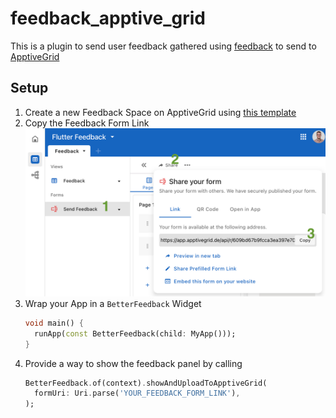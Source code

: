 # feedback_apptive_grid

This is a plugin to send user feedback gathered using [feedback](https://pub.dev/packages/feedback) to send to [ApptiveGrid](https://apptivegrid.de)

## Setup

1. Create a new Feedback Space on ApptiveGrid using [this template](https://app.apptivegrid.de/#/template/653666cfa579f6d120c4ad57)
2. Copy the Feedback Form Link
   <img src="https://github.com/ApptiveGrid/ApptiveGrid-flutter-dev-tools/blob/main/.github/assets/feedback_apptive_grid/copy_form_link.png?raw=true" width="1000px">
3. Wrap your App in a `BetterFeedback` Widget
    ```dart
   void main() {
      runApp(const BetterFeedback(child: MyApp()));
    }
    ```
4. Provide a way to show the feedback panel by calling
    ```dart
    BetterFeedback.of(context).showAndUploadToApptiveGrid(
      formUri: Uri.parse('YOUR_FEEDBACK_FORM_LINK'),
    );
    ```